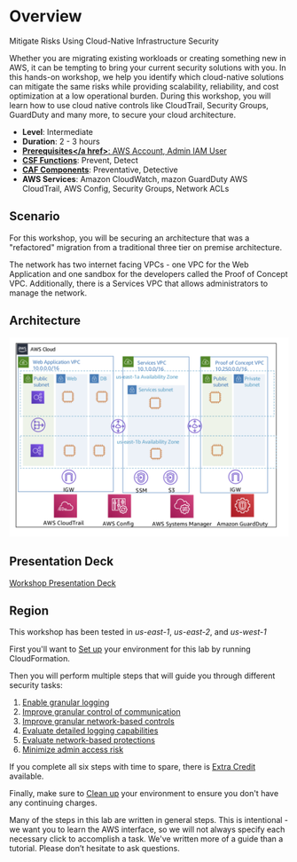 # Overview

Mitigate Risks Using Cloud-Native Infrastructure Security

Whether you are migrating existing workloads or creating something new in AWS, it can be tempting to bring your current security solutions with you. In this hands-on workshop, we help you identify which cloud-native solutions can mitigate the same risks while providing scalability, reliability, and cost optimization at a low operational burden. During this workshop, you will learn how to use cloud native controls like CloudTrail, Security Groups, GuardDuty and many more, to secure your cloud architecture.

* **Level**: Intermediate
* **Duration**: 2 - 3 hours
* **<a href="https://awssecworkshops.com/getting-started/" target="_blank">Prerequisites</a href>**: AWS Account, Admin IAM User
* **<a href="https://www.nist.gov/cyberframework/online-learning/components-framework" target="_blank">CSF Functions</a>**: Prevent, Detect 
* **<a href="https://d0.awsstatic.com/whitepapers/AWS_CAF_Security_Perspective.pdf" target="_blank">CAF Components</a>**: Preventative, Detective
* **AWS Services**: Amazon CloudWatch, mazon GuardDuty AWS CloudTrail, AWS Config, Security Groups, Network ACLs

## Scenario 
For this workshop, you will be securing an architecture that was a "refactored" migration from a traditional three tier on premise architecture. 

The network has two internet facing VPCs - one VPC for the Web Application and one sandbox for the developers called the Proof of Concept VPC. Additionally, there is a Services VPC that allows administrators to manage the network. 

## Architecture 
![Architecture](./images/architecture.png "Workload Architecture")

## Presentation Deck  
[Workshop Presentation Deck](./amazon-ec2-native-infrastructure-security-workshop.pdf)

## Region

This workshop has been tested in *us-east-1*, *us-east-2*, and *us-west-1*


First you'll want to [Set up](./setup.md) your environment for this lab by running CloudFormation.

Then you will perform multiple steps that will guide you through different security tasks: 

1.    [Enable granular logging](./labsteps.md#enable-granular-logging-to-see-everything-in-your-aws-environment)
2.    [Improve granular control of communication](./labsteps.md#granular-provable-control-of-communications)
3.    [Improve granular network-based controls](./labsteps.md#when-security-includes-explicitly-denying-network-access)
4.    [Evaluate detailed logging capabilities](./labsteps.md#logging-actions-in-your-environment-and-making-it-easy-to-see-whats-changed)
5.    [Evaluate network-based protections](./labsteps.md#logging-and-monitoring-of-the-network-for-bad-behavior-is-important-too)
6.    [Minimize admin access risk](./labsteps.md#reducing-the-risk-of-admin-access-and-administrative-ports)

If you complete all six steps with time to spare, there is [Extra Credit](./extracredit.md) available.

Finally, make sure to [Clean up](./cleanup.md) your environment to ensure you don't have any continuing charges.

Many of the steps in this lab are written in general steps. This is intentional - we want you to learn the AWS interface, so we will not always specify each necessary click to accomplish a task.  We've written more of a guide than a tutorial. Please don’t hesitate to ask questions.
